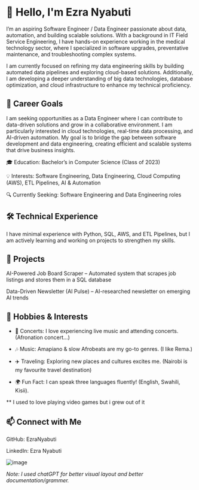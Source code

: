 # 👋 **Hello, I'm Ezra Nyabuti**

I’m an aspiring Software Engineer / Data Engineer passionate about data, automation, and building scalable solutions. With a background in IT Field Service Engineering, I have hands-on experience working in the medical technology sector, where I specialized in software upgrades, preventative maintenance, and troubleshooting complex systems.

I am currently focused on refining my data engineering skills by building automated data pipelines and exploring cloud-based solutions. Additionally, I am developing a deeper understanding of big data technologies, database optimization, and cloud infrastructure to enhance my technical proficiency.

## 🚀 Career Goals
I am seeking opportunities as a Data Engineer where I can contribute to data-driven solutions and grow in a collaborative environment. I am particularly interested in cloud technologies, real-time data processing, and AI-driven automation. My goal is to bridge the gap between software development and data engineering, creating efficient and scalable systems that drive business insights.

🎓 Education: Bachelor’s in Computer Science (Class of 2023)

💡 Interests: Software Engineering, Data Engineering, Cloud Computing (AWS), ETL Pipelines, AI & Automation

🔍 Currently Seeking: Software Engineering and Data Engineering roles

## 🛠️ Technical Experience
I have minimal experience with Python, SQL, AWS, and ETL Pipelines, but I am actively learning and working on projects to strengthen my skills.

## 📂 Projects
AI-Powered Job Board Scraper – Automated system that scrapes job listings and stores them in a SQL database

Data-Driven Newsletter (AI Pulse) – AI-researched newsletter on emerging AI trends

## 🎵 Hobbies & Interests
* 🎤 Concerts: I love experiencing live music and attending concerts. (Afronation concert...)

* 🎶 Music: Amapiano & slow Afrobeats are my go-to genres. (I like Rema.)

* ✈️ Traveling: Exploring new places and cultures excites me. (Nairobi is my favourite travel destination)

* 🌍 Fun Fact: I can speak three languages fluently! (English, Swahili, Kisii).

** I used to love playing video games but i grew out of it

## 📫 Connect with Me
GitHub: EzraNyabuti

LinkedIn: Ezra Nyabuti

![image](https://github.com/user-attachments/assets/6971afe5-c6ca-49ed-bea7-a138a287559a)

*Note: I used chatGPT for better visual layout and better documentation/grammer.*
<!---
enyabuti/enyabuti is a ✨ special ✨ repository because its `README.md` (this file) appears on your GitHub profile.
You can click the Preview link to take a look at your changes.
--->
